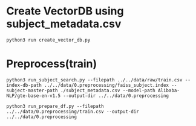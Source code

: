 # Create VectorDB using subject_metadata.csv
```
python3 run create_vector_db.py
```

# Preprocess(train)
```
python3 run_subject_search.py --filepath ../../data/raw/train.csv --index-db-path ../../data/0.preprocessing/faiss_subject.index --subject-master-path ./subject_metadata.csv --model-path Alibaba-NLP/gte-base-en-v1.5 --output-dir ../../data/0.preprocessing

python3 run_prepare_df.py --filepath ../../data/0.preprocessing/train.csv --output-dir ../../data/0.preprocessing
```
